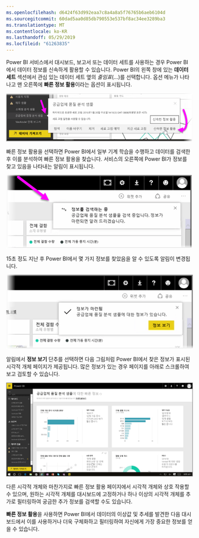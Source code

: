 ```yaml
---
ms.openlocfilehash: d6424f63d992eaa7c8a4a8a5f76765b6aeb6104d
ms.sourcegitcommit: 60dad5aa0d85db790553e537bf8ac34ee3289ba3
ms.translationtype: MT
ms.contentlocale: ko-KR
ms.lasthandoff: 05/29/2019
ms.locfileid: "61263835"
---
```

Power BI 서비스에서 대시보드, 보고서 또는 데이터 세트를 사용하는 경우 Power BI에서 데이터 정보를 신속하게 활용할 수 있습니다. Power BI의 왼쪽 창에 있는 **데이터 세트** 섹션에서 관심 있는 데이터 세트 옆의 *줄임표*(...)를 선택합니다. 옵션 메뉴가 나타나고 맨 오른쪽에 **빠른 정보 활용**이라는 옵션이 표시됩니다.

![](media/4-1a-quick-insights/4-1a_1.png)

빠른 정보 활용을 선택하면 Power BI에서 일부 기계 학습을 수행하고 데이터를 검색한 후 이를 분석하여 빠른 정보 활용을 찾습니다. 서비스의 오른쪽에 Power BI가 정보를 찾고 있음을 나타내는 알림이 표시됩니다.

![](media/4-1a-quick-insights/4-1a_2.png)

15초 정도 지난 후 Power BI에서 몇 가지 정보를 찾았음을 알 수 있도록 알림이 변경됩니다.

![](media/4-1a-quick-insights/4-1a_3.png)

알림에서 **정보 보기** 단추를 선택하면 다음 그림처럼 Power BI에서 찾은 정보가 표시된 시각적 개체 페이지가 제공됩니다. 많은 정보가 있는 경우 페이지를 아래로 스크롤하여 보고 검토할 수 있습니다.

![](media/4-1a-quick-insights/4-1a_4.png)

다른 시각적 개체와 마찬가지로 빠른 정보 활용 페이지에서 시각적 개체와 상호 작용할 수 있으며, 원하는 시각적 개체를 대시보드에 고정하거나 하나 이상의 시각적 개체를 추가로 필터링하여 궁금한 추가 정보를 검색할 수도 있습니다.

**빠른 정보 활용**을 사용하면 Power BI에서 데이터의 이상값 및 추세를 발견한 다음 대시보드에서 이를 사용하거나 더욱 구체화하고 필터링하여 자신에게 가장 중요한 정보를 얻을 수 있습니다.

